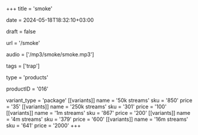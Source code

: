 +++
title = 'smoke'

date = 2024-05-18T18:32:10+03:00

draft = false

url = '/smoke'

audio = ['/mp3/smoke/smoke.mp3']

tags = ['trap']

type = 'products'

productID = '016'

variant_type = 'package'
[[variants]]
name = '50k streams'
sku = '850'
price = '35'
[[variants]]
name = '250k streams'
sku = '301'
price = '100'
[[variants]]
name = '1m streams'
sku = '867'
price = '200'
[[variants]]
name = '4m streams'
sku = '379'
price = '600'
[[variants]]
name = '16m streams'
sku = '641'
price = '2000'
+++
